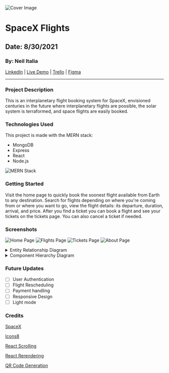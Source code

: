 ![Cover Image](https://i.imgur.com/4iz251K.jpeg)
# SpaceX Flights
## Date: 8/30/2021

### By: Neil Italia

[LinkedIn](https://www.linkedin.com/in/neilitalia/) | [Live Demo](https://bit.ly/spacex-flights-app) | [Trello](https://trello.com/b/PpDimXDN/spacex-travel) | [Figma](https://www.figma.com/file/9u9aqKT6i6Bz7OP1sRtygI/SpaceX-Flights?node-id=0%3A1)
***

### Project Description

This is an interplanetary flight booking system for SpaceX, envisioned centuries in the future where interplanetary flights are possible, the solar system is terraformed, and space flights are easily booked.

### Technologies Used

This project is made with the MERN stack:

* MongoDB
* Express
* React
* Node.js

![MERN Stack](https://camo.githubusercontent.com/2fd16dd0b0d63836d2f1bcc5233ff57d97b4238bc48ab1d713b3d058a1135931/68747470733a2f2f6765656b73706572686f75722e636f6d2f77702d636f6e74656e742f75706c6f6164732f323031392f30322f6d65726e2d696d672e706e67253232)

### Getting Started

Visit the home page to quickly book the soonest flight available from Earth to any destination. Search for flights depending on where you're coming from or where you want to go, view the flight details: its departure, duration, arrival, and price. After you find a ticket you can book a flight and see your tickets on the tickets page. You can also cancel a ticket if needed.

### Screenshots

![Home Page](https://i.imgur.com/ccDrkp6.png)
![Flights Page](https://i.imgur.com/ctJcy8Q.png)
![Tickets Page](https://i.imgur.com/HSBqwPc.png)
![About Page](https://i.imgur.com/I7zN8Pr.png)

<details>
  <summary>Entity Relationship Diagram</summary>
  <img src="https://i.imgur.com/1SDEbfn.png" />
</details>

<details>
  <summary>Component Hierarchy Diagram</summary>
  <img src="https://i.imgur.com/gEwL1q2.png" />
</details>

### Future Updates

- [ ] User Authentication
- [ ] Flight Rescheduling
- [ ] Payment handling
- [ ] Responsive Design
- [ ] Light mode

### Credits

[SpaceX](https://www.spacex.com/)

[Icons8](https://icons8.com/icons/windows)

[React Scrolling](https://stackoverflow.com/questions/37620694/how-to-scroll-to-bottom-in-react)

[React Rerendering](https://stackoverflow.com/questions/46240647/react-how-to-force-a-function-component-to-render)

[QR Code Generation](https://goqr.me/api/)
